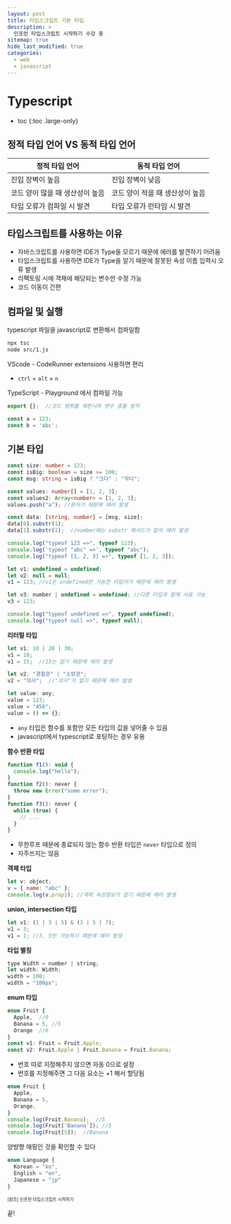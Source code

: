 ```yaml
---
layout: post
title: 타입스크립트 기본 타입
description: >
  인프런 타입스크립트 시작하기 수강 중
sitemap: true
hide_last_modified: true
categories:
  - web
  - javascript
---
```


# Typescript

* toc
{:toc .large-only}

## 정적 타입 언어 VS 동적 타입 언어

| 정적 타입 언어 | 동적 타입 언어 |
|--- | --- |
| 진입 장벽이 높음 | 진입 장벽이 낮음
| 코드 양이 많을 때 생산성이 높음 | 코드 양이 적을 때 생산성이 높음 |
| 타입 오류가 컴파일 시 발견 | 타입 오류가 런타임 시 발견 |

## 타입스크립트를 사용하는 이유

- 자바스크립트를 사용하면 IDE가 Type을 모르기 때문에 에러를 발견하기 어려움
- 타입스크립트를 사용하면 IDE가 Type을 알기 때문에 잘못된 속성 이름 입력시 오류 발생
- 리팩토링 시에 객체에 해당되는 변수만 수정 가능
- 코드 이동이 간편

## 컴파일 및 실행

typescript 파일을 javascript로 변환해서 컴파일함

```bash
npx tsc
node src/1.js
```

VScode - CodeRunner extensions 사용하면 편리
- `ctrl` + `alt` + `n`

TypeScript - Playground 에서 컴파일 가능

```ts
export {};  //코드 범위를 제한시켜 변수 충돌 방지

const a = 123;
const b = 'abc';
```

## 기본 타입

```ts
const size: number = 123;
const isBig: boolean = size >= 100;
const msg: string = isBig ? "크다" : "작다";

const values: number[] = [1, 2, 3];
const values2: Array<number> = [1, 2, 3];
values.push("a"); //문자기 때문에 에러 발생

const data: [string, number] = [msg, size];
data[0].substr(1);
data[1].substr(1);  //number에는 substr 메서드가 없어 에러 발생

console.log("typeof 123 =>", typeof 123);
console.log('typeof "abc" =>', typeof "abc");
console.log("typeof [1, 2, 3] =>", typeof [1, 2, 3]);
```

```js
let v1: undefined = undefined;
let v2: null = null;
v1 = 123; //v1은 undefined만 가능한 타입이기 때문에 에러 발생

let v3: number | undefined = undefined; //다른 타입과 함께 사용 가능
v3 = 123;

console.log("typeof undefined =>", typeof undefined);
console.log("typeof null =>", typeof null);
```

__리터럴 타입__

```js
let v1: 10 | 20 | 30;
v1 = 10;
v1 = 15;  //15는 없기 때문에 에러 발생

let v2: "경찰관" | "소방관";
v2 = "의사";  //"의사"가 없기 때문에 에러 발생
```

```js
let value: any;
value = 123;
value = "456";
value = () => {};
```
- `any` 타입은 함수를 포함안 모든 타입의 값을 넣어줄 수 있음
- javascript에서 typescript로 포팅하는 경우 유용

__함수 반환 타입__

```js
function f1(): void {
  console.log("hello");
}
function f2(): never {
  throw new Error("some error");
}
function f3(): never {
  while (true) {
    // ...
  }
}
```
- 무한루프 때문에 종료되지 않는 함수 반환 타입은 `never` 타입으로 정의
- 자주쓰지는 않음

__객체 타입__

```js
let v: object;
v = { name: "abc" };
console.log(v.prop1); //객체 속성정보가 없기 때문에 에러 발생
```

__union, intersection 타입__

```js
let v1: (1 | 3 | 5) & (3 | 5 | 7);
v1 = 3;
v1 = 1; //3, 5만 가능하기 때문에 에러 발생
```

__타입 별칭__

```js
type Width = number | string;
let width: Width;
width = 100;
width = "100px";
```

__enum 타입__

```js
enum Fruit {
  Apple,  //0
  Banana = 5, //5
  Orange  //6
}
const v1: Fruit = Fruit.Apple;
const v2: Fruit.Apple | Fruit.Banana = Fruit.Banana;
```

- 번호 따로 지정해주지 않으면 자동 0으로 설정
- 번호를 지정해주면 그 다음 요소는 +1 해서 할당됨 

```js
enum Fruit {
  Apple,
  Banana = 5,
  Orange,
}
console.log(Fruit.Banana);  //5
console.log(Fruit['Banana']); //5
console.log(Fruit[5]);  //Banana
```
양뱡향 매핑인 것을 확인할 수 있다

```js
enum Language {
  Korean = "ko",
  English = "en",
  Japanese = "jp"
}
```

<span style="font-size:70%">[참조] 인프런 타입스크립트 시작하기

끝!